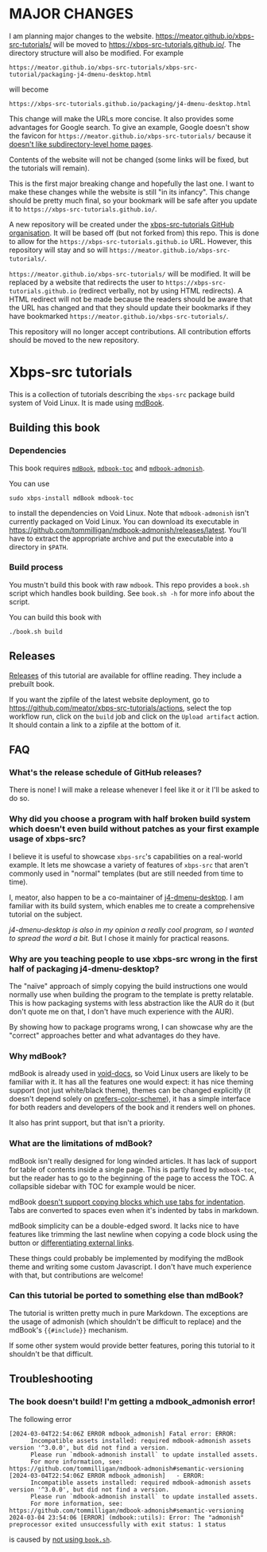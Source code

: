 # MAJOR CHANGES
I am planning major changes to the website.
https://meator.github.io/xbps-src-tutorials/ will be moved to
https://xbps-src-tutorials.github.io/. The directory structure will also be
modified. For example

```
https://meator.github.io/xbps-src-tutorials/xbps-src-tutorial/packaging-j4-dmenu-desktop.html
```

will become

```
https://xbps-src-tutorials.github.io/packaging/j4-dmenu-desktop.html
```

This change will make the URLs more concise. It also provides some advantages
for Google search. To give an example, Google doesn't show the favicon for
`https://meator.github.io/xbps-src-tutorials/` because it [doesn't like
subdirectory-level home
pages](https://developers.google.com/search/docs/appearance/favicon-in-search).

Contents of the website will not be changed (some links will be fixed, but the
tutorials will remain).

This is the first major breaking change and hopefully the last one. I want to
make these changes while the website is still "in its infancy". This change
should be pretty much final, so your bookmark will be safe after you update it
to `https://xbps-src-tutorials.github.io/`.

A new repository will be created under the [xbps-src-tutorials GitHub
organisation](https://github.com/xbps-src-tutorials). It will be based off (but
not forked from) this repo. This is done to allow for the
`https://xbps-src-tutorials.github.io` URL.  However, this repository will stay
and so will `https://meator.github.io/xbps-src-tutorials/`.

`https://meator.github.io/xbps-src-tutorials/` will be modified. It will be
replaced by a website that redirects the user to
`https://xbps-src-tutorials.github.io` (redirect verbally, not by using HTML
redirects). A HTML redirect will not be made because the readers should be aware
that the URL has changed and that they should update their bookmarks if they
have bookmarked `https://meator.github.io/xbps-src-tutorials/`.

This repository will no longer accept contributions. All contribution efforts
should be moved to the new repository.

# Xbps-src tutorials
This is a collection of tutorials describing the `xbps-src` package build system
of Void Linux. It is made using [mdBook](https://rust-lang.github.io/mdBook/).

## Building this book
### Dependencies
This book requires [`mdBook`](https://github.com/rust-lang/mdBook),
[`mdbook-toc`](https://github.com/badboy/mdbook-toc) and
[`mdbook-admonish`](https://github.com/tommilligan/mdbook-admonish).

You can use

```
sudo xbps-install mdBook mdbook-toc
```

to install the dependencies on Void Linux. Note that `mdbook-admonish` isn't
currently packaged on Void Linux. You can download its executable in
<https://github.com/tommilligan/mdbook-admonish/releases/latest>. You'll have to
extract the appropriate archive and put the executable into a directory in
`$PATH`.

### Build process
You mustn't build this book with raw `mdbook`. This repo provides a `book.sh`
script which handles book building. See `book.sh -h` for more info about the
script.

You can build this book with

```
./book.sh build
```

## Releases
[Releases](https://github.com/meator/xbps-src-tutorials/releases/latest) of this
tutorial are available for offline reading. They include a prebuilt book.

If you want the zipfile of the latest website deployment, go to
<https://github.com/meator/xbps-src-tutorials/actions>, select the top workflow
run, click on the `build` job and click on the `Upload artifact` action. It
should contain a link to a zipfile at the bottom of it.

## FAQ
### What's the release schedule of GitHub releases?
There is none! I will make a release whenever I feel like it or it I'll be asked
to do so.

### Why did you choose a program with half broken build system which doesn't even build without patches as your first example usage of xbps-src?
I believe it is useful to showcase `xbps-src`'s capabilities on a real-world
example. It lets me showcase a variety of features of `xbps-src` that aren't
commonly used in "normal" templates (but are still needed from time to time).

I, meator, also happen to be a co-maintainer of
[j4-dmenu-desktop](https://github.com/enkore/j4-dmenu-desktop). I am familiar
with its build system, which enables me to create a comprehensive tutorial on
the subject.

_j4-dmenu-desktop is also in my opinion a really cool program, so I wanted to
spread the word a bit._ But I chose it mainly for practical reasons.

### Why are you teaching people to use xbps-src wrong in the first half of packaging j4-dmenu-desktop?
The "naïve" approach of simply copying the build instructions one would normally
use when building the program to the template is pretty relatable. This is how
packaging systems with less abstraction like the AUR do it (but don't quote me
on that, I don't have much experience with the AUR).

By showing how to package programs wrong, I can showcase why are the "correct"
approaches better and what advantages do they have.

### Why mdBook?
mdBook is already used in [void-docs](https://github.com/void-linux/void-docs),
so Void Linux users are likely to be familiar with it. It has all the features
one would expect: it has nice theming support (not just white/black theme),
themes can be changed explicitly (it doesn't depend solely on
[prefers-color-scheme](https://developer.mozilla.org/en-US/docs/Web/CSS/@media/prefers-color-scheme)),
it has a simple interface for both readers and developers of the book and it
renders well on phones.

It also has print support, but that isn't a priority.

### What are the limitations of mdBook?
mdBook isn't really designed for long winded articles. It has lack of support
for table of contents inside a single page. This is partly fixed by
`mdbook-toc`, but the reader has to go to the beginning of the page to access
the TOC. A collapsible sidebar with TOC for example would be nicer.

mdBook [doesn't support copying blocks which use tabs for
indentation](https://github.com/rust-lang/mdBook/issues/1686). Tabs are
converted to spaces even when it's indented by tabs in markdown.

mdBook simplicity can be a double-edged sword. It lacks nice to have features
like trimming the last newline when copying a code block using the button or
[differentiating external
links](https://github.com/rust-lang/mdBook/issues/2326).

These things could probably be implemented by modifying the mdBook theme and
writing some custom Javascript. I don't have much experience with that, but
contributions are welcome!

### Can this tutorial be ported to something else than mdBook?
The tutorial is written pretty much in pure Markdown. The exceptions are the
usage of admonish (which shouldn't be difficult to replace) and the mdBook's
`{{#include}}` mechanism.

If some other system would provide better features, poring this tutorial to it
shouldn't be that difficult.

## Troubleshooting
### The book doesn't build! I'm getting a mdbook_admonish error!
The following error

```
[2024-03-04T22:54:06Z ERROR mdbook_admonish] Fatal error: ERROR:
      Incompatible assets installed: required mdbook-admonish assets version '^3.0.0', but did not find a version.
      Please run `mdbook-admonish install` to update installed assets.
      For more information, see: https://github.com/tommilligan/mdbook-admonish#semantic-versioning
[2024-03-04T22:54:06Z ERROR mdbook_admonish]   - ERROR:
      Incompatible assets installed: required mdbook-admonish assets version '^3.0.0', but did not find a version.
      Please run `mdbook-admonish install` to update installed assets.
      For more information, see: https://github.com/tommilligan/mdbook-admonish#semantic-versioning
2024-03-04 23:54:06 [ERROR] (mdbook::utils): Error: The "admonish" preprocessor exited unsuccessfully with exit status: 1 status
```

is caused by [not using `book.sh`](#build-process).
